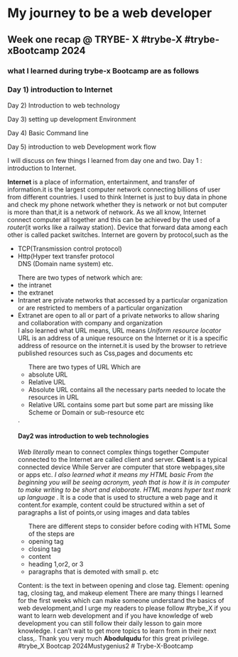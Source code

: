 <H1> My journey to be a web developer</H1>
<H2>Week one recap @ TRYBE- X #trybe-X #trybe-xBootcamp 2024</H2>

<h3>what I learned during trybe-x Bootcamp are as follows </h3>
<h3>Day 1) introduction to Internet</h3>

Day 2) Introduction to web technology

Day 3) setting up development Environment

Day 4) Basic Command line

Day 5) introduction to web Development work flow
</h3>
<P>
I will discuss on few things I learned from day one and two. Day 1 : introduction to Internet.</P>

<Strong>Internet </strong>is a place of information, entertainment, and transfer of information.it is the largest computer network connecting billions of user from different countries. I used to think Internet is just to buy data in phone and check my phone network whether they is network or not but computer is more than that,it is a network of network. As we all know, Internet connect computer all together and this can be achieved by the used of a<em> router</em>(it works like a railway station). Device that forward data among each other is called packet switches. Internet are govern by protocol,such as the 
<ul>
<li>TCP(Transmission control protocol)</li>
  <li>Http(Hyper text transfer protocol </li>
</li>DNS (Domain name system) etc. </li> 
</ul>

<ul>There are two types of network which are:
  <li>the intranet</li>
  <li>the extranet</li>
  <li>Intranet are private networks that accessed by a particular organization or are restricted to members of a particular organization</li> 
  <li>Extranet are open to all or part of a private networks to allow sharing and collaboration with company and organization </li>
  I also learned what URL means, URL means<em> Uniform resource locator</em> URL is an address of a unique resource on the Internet or it is a specific address of resource on the internet.it is used by the browser to retrieve published resources such as Css,pages and documents etc 
<ul>
  There are two types of URL Which are
  <li>absolute URL</li>
  <li>Relative URL </li>
  <li>Absolute URL contains all the necessary parts needed to locate the resources in URL</li>
    <li> Relative URL contains some part but some part are missing like Scheme or Domain or sub-resource etc </li>
</ul>
. <h4>Day2 was introduction to web technologies</h4>

<em>Web literally</em> mean to connect complex things together Computer connected to the Internet are called client and server. <strong>Client </Strong>is a typical connected device While <strony>Server </strong>are computer that store webpages,site or apps etc. <em>I also learned what it means my HTML basic From the beginning you will be seeing acronym, yeah that is how it is in computer to make writing to be short and elaborate.</em>
<em>HTML means hyper text mark up language</em> . It is a code that is used to structure a web page and it content.for example, content could be structured within a set of paragraphs a list of points,or using images and data tables 
<ul>
There are different steps to consider before coding with HTML Some of the steps are 
<li>opening tag</li>
<li>closing tag</li>
<li>content </li>
<li>heading 1,or2, or 3 </li>
<li>paragraphs that is demoted with small p. etc </li>
</ul>


Content: is the text in between opening and close tag. 
Element: opening tag, closing tag, and makeup element
There are many things I learned for the first weeks which can make someone understand the basics of web development,and I urge my readers to please follow #trybe_X if you want to learn web development and if you have knowledge of web development you can still follow their daily lesson to gain more knowledge. I can’t wait to get more topics to learn from in their next class,. Thank you very much <strong>Abodulqudu </strong>for this great privilege. #trybe_X Bootcap 2024Mustygenius2 # Trybe-X-Bootcamp
